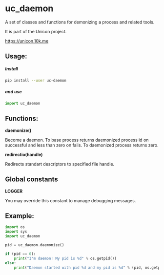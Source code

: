 # uc_daemon  
A set of classes and functions for demonizing a process and related tools.  

It is part of the Unicon project.

https://unicon.10k.me

## Usage:

##### Install
```sh
pip install --user uc-daemon
```
##### and use

```python
import uc_daemon
```

## Functions:

**daemonize()**

Become a daemon.
To base process returns daemonized process id on successful and less than zero on fails.
To daemonized process returns zero.

**redirectio(handle)**

Redirects standart descriptors to specified file handle.

## Global constants

**LOGGER**

You may override this constant to manage debugging messages.

## Example:

```python
import os
import sys
import uc_daemon

pid = uc_daemon.daemonize()

if (pid == 0):
    print("I'm daemon! My pid is %d" % os.getpid())
else:
    print("Daemon started with pid %d and my pid is %d" % (pid, os.getpid()))    
```

